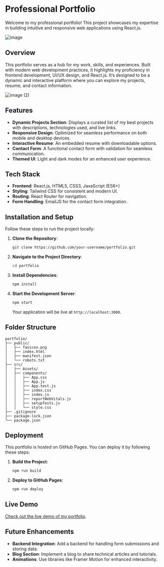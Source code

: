 # Professional Portfolio

Welcome to my professional portfolio! This project showcases my expertise in building intuitive and responsive web applications using React.js.

![image](https://github.com/user-attachments/assets/5cc8900a-7ef5-48aa-9a38-43ec1a71a830)

## Overview

This portfolio serves as a hub for my work, skills, and experiences. Built with modern web development practices, it highlights my proficiency in frontend development, UI/UX design, and React.js. It’s designed to be a dynamic and interactive platform where you can explore my projects, resume, and contact information.

![image (2)](https://github.com/user-attachments/assets/92ec96ba-9fd8-4a3b-a726-21b47e0797f6)

## Features

- **Dynamic Projects Section**: Displays a curated list of my best projects with descriptions, technologies used, and live links.
- **Responsive Design**: Optimized for seamless performance on both mobile and desktop devices.
- **Interactive Resume**: An embedded resume with downloadable options.
- **Contact Form**: A functional contact form with validation for seamless communication.
- **Themed UI**: Light and dark modes for an enhanced user experience.

## Tech Stack

- **Frontend**: React.js, HTML5, CSS3, JavaScript (ES6+)
- **Styling**: Tailwind CSS for consistent and modern UI.
- **Routing**: React Router for navigation.
- **Form Handling**: EmailJS for the contact form integration.

## Installation and Setup

Follow these steps to run the project locally:

1. **Clone the Repository**:
   ```bash
   git clone https://github.com/your-username/portfolio.git
   ```
2. **Navigate to the Project Directory**:
   ```bash
   cd portfolio
   ```
3. **Install Dependencies**:
   ```bash
   npm install
   ```
4. **Start the Development Server**:
   ```bash
   npm start
   ```
   Your application will be live at `http://localhost:3000`.

## Folder Structure

```
portfolio/
├── public/
│   ├── favicon.png
│   ├── index.html
│   ├── manifest.json
│   └── robots.txt
├── src/
│   ├── Assets/
│   ├── components/
│   │   ├── App.css
│   │   ├── App.js
│   │   ├── App.test.js
│   │   ├── index.css
│   │   ├── index.js
│   │   ├── reportWebVitals.js
│   │   ├── setupTests.js
│   │   └── style.css
├── .gitignore
├── package-lock.json
└── package.json
```

## Deployment

This portfolio is hosted on GitHub Pages. You can deploy it by following these steps:

1. **Build the Project**:
   ```bash
   npm run build
   ```
2. **Deploy to GitHub Pages**:
   ```bash
   npm run deploy
   ```

## Live Demo

[Check out the live demo of my portfolio](jitenkumarportfolio.netlify.app).

## Future Enhancements

- **Backend Integration**: Add a backend for handling form submissions and storing data.
- **Blog Section**: Implement a blog to share technical articles and tutorials.
- **Animations**: Use libraries like Framer Motion for enhanced interactivity.
